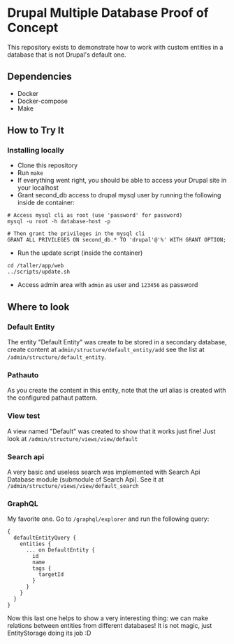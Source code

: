 # Drupal Multiple Database Proof of Concept
This repository exists to demonstrate how to work with custom entities in a database that is not Drupal's default one.

## Dependencies
 - Docker
 - Docker-compose
 - Make

## How to Try It

### Installing locally
 - Clone this repository
 - Run `make`
 - If everything went right, you should be able to access your Drupal site in your localhost
 - Grant second_db access to drupal mysql user by running the following inside de container:
```
# Access mysql cli as root (use 'password' for password)
mysql -u root -h database-host -p

# Then grant the privileges in the mysql cli
GRANT ALL PRIVILEGES ON second_db.* TO 'drupal'@'%' WITH GRANT OPTION;

```
 - Run the update script (inside the container)
```
cd /taller/app/web
../scripts/update.sh
```
 - Access admin area with `admin` as user and `123456` as password

## Where to look
### Default Entity
The entity "Default Entity" was create to be stored in a secondary database, create content at `admin/structure/default_entity/add` see the list at `/admin/structure/default_entity`.
### Pathauto
As you create the content in this entity, note that the url alias is created with the configured pathaut pattern.
### View test
A view named "Default" was created to show that it works just fine! Just look at `/admin/structure/views/view/default`
### Search api
A very basic and useless search was implemented with Search Api Database module (submodule of Search Api). See it at `/admin/structure/views/view/default_search`
### GraphQL
My favorite one. Go to `/graphql/explorer` and run the following query:
```
{
  defaultEntityQuery {
    entities {
      ... on DefaultEntity {
        id
        name
        tags {
          targetId
        }
      }
    }
  }
}
```
Now this last one helps to show a very interesting thing: we can make relations between entities from different databases! It is not magic, just EntityStorage doing its job :D

